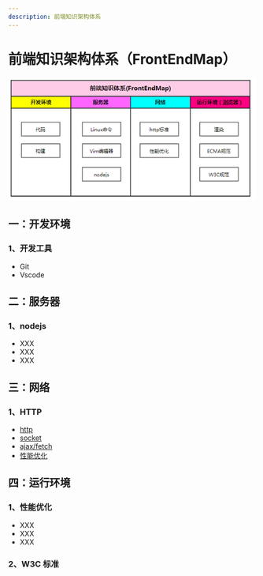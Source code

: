 ```yaml
---
description: 前端知识架构体系
---
```


# 前端知识架构体系（FrontEndMap）

![&#x524D;&#x6BB5;&#x77E5;&#x8BC6;&#x67B6;&#x6784;&#x4F53;&#x7CFB;&#x56FE;](.gitbook/assets/image%20%281%29.png)

## 一：开发环境

### 1、开发工具

* Git
* Vscode



## 二：服务器

### 1、nodejs

* XXX
* XXX
* XXX

## 三：网络

### 1、HTTP

* [http](https://github.com/frontendmap/frontendmap/blob/master/net/http.md)
* [socket](https://github.com/frontendmap/frontendmap/blob/master/net/socket.md)
* [ajax/fetch](https://github.com/frontendmap/frontendmap/blob/master/net/ajax-fetch.md)
* [性能优化](https://github.com/frontendmap/frontendmap/blob/master/net/performance.md)

## 四：运行环境

### 1、性能优化

* XXX
* XXX
* XXX

### 2、W3C 标准





